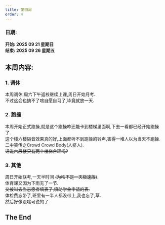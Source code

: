```yaml
---
title: 第四周
order: 4
---
```


### 日期:
**开始: 2025 09 21 星期日**  
**结束: 2025 09 26 星期五**  

## 本周内容:

### 1. 调休

本周调休,周六下午返校继续上课,周日开始月考.  
不过这会也搞不了啥自愿自习了,毕竟就放一天.  

### 2. 跑操

本周开始正式跑操,就是这个跑操咋还能卡到楼梯里面啊,下去一看都已经开始跑操了.  
这个楼六楼隔音效果真的好,上面都听不到跑操的铃声,害得一堆人以为当天不跑操.  
二中笑传之Crowd Crowd Body(人挤人).  
~~话说六层楼只有两个楼梯合理吗?~~  

### 3. 其他

周日开始联考,一天半时间 ~~(为啥不是一天极速版)~~.  
体育课又因为下雨无了一节.  
~~又被叫去当志愿者填表了,填助学金申请的表.~~  
体检费忘带了,班里有一半人都没带上,我也忘了,草.  
然后好像没啥可说的了.  

## The End